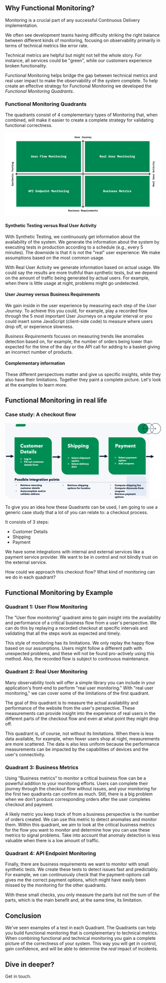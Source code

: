 ## Why Functional Monitoring?
Monitoring is a crucial part of any successful Continuous Delivery implementation. 

We often see development teams having difficulty striking the right balance between different 
kinds of monitoring, focusing on observability primarily in terms of technical metrics like error rate.

Technical metrics are helpful but might not tell the whole story.
For instance, all services could be "green", while our customers experience broken functionality. 

Functional Monitoring helps bridge the gap between technical metrics and real user impact to make
the observability of the system complete. 
To help create an effective strategy for Functional Monitoring 
we developed the _Functional Monitoring Quadrants_.

### Functional Monitoring Quadrants 

The quadrants consist of 4 complementary types of Monitoring that, when combined, 
will make it easier to create a complete strategy for validating functional correctness. 

![](../Functional_Monitoring_Quadrants_.jpeg)

#### Synthetic Testing versus Real User Activity 

With Synthetic Testing, we continuously get information about the availability of the system. 
We generate the information about the system by executing tests in production according to a schedule 
(e.g., every 5 minutes). The downside is that it is not the "real" user
experience: We make assumptions based on the most common usage.

With Real User Activity we generate information based on actual usage. 
We could say the results are more truthful than synthetic tests, 
but we depend on the amount of traffic being generated by actual users. 
For example, when there is little usage at night, problems might go undetected.

#### User Journey versus Business Requirements

We gain inside in the user experience by measuring each step of the
_User Journey_. To achieve this you could, for example, play a recorded flow through 
the 5 most important User Journeys on a regular interval 
or you could insert some JavaScript (client-side code) to measure where
users drop off, or experience slowness.
 
_Business Requirements_  focuses on measuring trends like anomalies detection based on,
for example, the number of orders being lower than expected for the time of the day or 
the API call for adding to a basket giving an incorrect number of products.

#### Complementary information
These different perspectives matter and give us specific insights, 
while they also have their limitations. 
Together they paint a complete picture. Let's look at the examples to learn more.

## Functional Monitoring in real life
### Case study: A checkout flow

![](../checkout_flow.png)

To give you an idea how these Quadrants can be used, 
I am going to use a generic case study that a lot of you can relate to: a checkout process.

It consists of 3 steps:
- Customer Details
- Shipping
- Payment

We have some integrations with internal and external services like a payment service provider.
We want to be in control and not blindly trust on the external service.

How could we approach this checkout flow? What kind of monitoring can we do in each quadrant?

## Functional Monitoring by Example
### Quadrant 1: User Flow Monitoring
The "User flow monitoring" quadrant aims to gain insight into the availability and performance of a critical business flow from a user's perspective. We can do this by replaying a recorded checkout at specific intervals and validating that all the steps work as expected and timely.

This style of monitoring has its limitations. We only replay the happy flow based on our assumptions. Users might follow a different path with unexpected problems, and these will not be found pro-actively using this method. Also, the recorded flow is subject to continuous maintenance.

### Quadrant 2: Real User Monitoring
Many observability tools will offer a simple library you can include in your application's front-end to perform "real user monitoring." 
With "real user monitoring," we can cover some of the limitations of the first quadrant.

The goal of this quadrant is to measure the actual availability and performance of the website from the user's perspective. 
These measurements can provide insight into the experience of real users in the different parts of the checkout flow and even at what point they might drop off.

This quadrant is, of course, not without its limitations. 
When there is less data available, for example, when fewer users shop at night, measurements are more scattered. 
The data is also less uniform because the performance measurements can be impacted by the capabilities of devices and the user's connectivity.

### Quadrant 3: Business Metrics
Using "Business metrics" to monitor a critical business flow can be a powerful addition to your monitoring efforts. 
Users can complete their journey through the checkout flow without issues, and your monitoring for the first two quadrants can confirm as much. 
Still, there is a big problem when we don't produce corresponding orders after the user completes checkout and payment.

A likely metric you keep track of from a business perspective is the number of orders created. 
We can use this metric to detect anomalies and monitor them. 
Within this quadrant, we aim to look at the critical business metrics for the flow you want to monitor and determine how you can use these metrics to signal problems. 
Take into account that anomaly detection is less valuable when there is a low amount of traffic.

### Quadrant 4: API Endpoint Monitoring
Finally, there are business requirements we want to monitor with small synthetic tests. 
We create these tests to detect issues fast and predictably. 
For example, we can continuously check that the payment-options call gives me the correct payment options, which might have easily been missed by the monitoring for the other quadrants.

With these small checks, you only measure the parts but not the sum of the parts, which is the main benefit and, at the same time, its limitation.

## Conclusion
We've seen examples of a test in each Quadrant. The Quadrants can help you build functional monitoring 
that is complementary to technical metrics. When combining functional and technical monitoring 
you gain a complete picture of the correctness of your system. This way you will get in control, 
gain confidence, and will be able to determine the _real_ impact of incidents.  

## Dive in deeper?
Get in touch.
